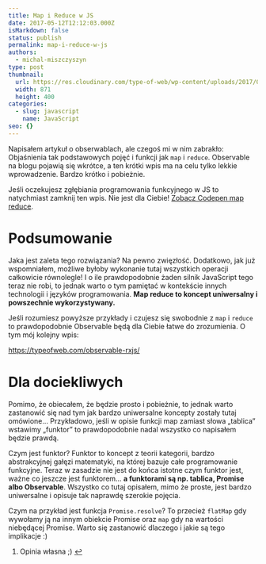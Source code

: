 ```yaml
---
title: Map i Reduce w JS
date: 2017-05-12T12:12:03.000Z
isMarkdown: false
status: publish
permalink: map-i-reduce-w-js
authors:
  - michal-miszczyszyn
type: post
thumbnail:
  url: https://res.cloudinary.com/type-of-web/wp-content/uploads/2017/05/haskell-logo.png
  width: 871
  height: 400
categories:
  - slug: javascript
    name: JavaScript
seo: {}
---
```


Napisałem artykuł o obserwablach, ale czegoś mi w nim zabrakło: Objaśnienia tak podstawowych pojęć i funkcji jak <code>map</code> i <code>reduce</code>. Observable na blogu pojawią się wkrótce, a ten krótki wpis ma na celu tylko lekkie wprowadzenie. Bardzo krótko i pobieżnie.

Jeśli oczekujesz zgłębiania programowania funkcyjnego w JS to natychmiast zamknij ten wpis. Nie jest dla Ciebie!
<CodepenWidget height="450" themeId="0" slugHash="zwWNEV" defaultTab="js,result" user="mmiszy" embedVersion="2" penTitle="map reduce">
<a href="http://codepen.io/mmiszy/pen/zwWNEV/">Zobacz Codepen map reduce</a>.
</CodepenWidget>

<h1 id="podsumowanie">Podsumowanie</h1>
Jaka jest zaleta tego rozwiązania? Na pewno zwięzłość. Dodatkowo, jak już wspomniałem, możliwe byłoby wykonanie tutaj wszystkich operacji całkowicie równolegle! I o ile prawdopodobnie żaden silnik JavaScript tego teraz nie robi, to jednak warto o tym pamiętać w kontekście innych technologii i języków programowania. <strong>Map reduce to koncept uniwersalny i powszechnie wykorzystywany.</strong>

Jeśli rozumiesz powyższe przykłady i czujesz się swobodnie z <code>map</code> i <code>reduce</code> to prawdopodobnie Observable będą dla Ciebie łatwe do zrozumienia. O tym mój kolejny wpis:

https://typeofweb.com/observable-rxjs/

<h1 id="dladociekliwych">Dla dociekliwych</h1>
Pomimo, że obiecałem, że będzie prosto i pobieżnie, to jednak warto zastanowić się nad tym jak bardzo uniwersalne koncepty zostały tutaj omówione… Przykładowo, jeśli w opisie funkcji map zamiast słowa „tablica” wstawimy „funktor” to prawdopodobnie nadal wszystko co napisałem będzie prawdą.

Czym jest funktor? Funktor to koncept z teorii kategorii, bardzo abstrakcyjnej gałęzi matematyki, na której bazuje całe programowanie funkcyjne. Teraz w zasadzie nie jest do końca istotne czym funktor jest, ważne co jeszcze jest funktorem… <strong>a funktorami są np. tablica, Promise albo Observable</strong>. Wszystko co tutaj opisałem, mimo że proste, jest bardzo uniwersalne i opisuje tak naprawdę szerokie pojęcia.

Czym na przykład jest funkcja <code>Promise.resolve</code>? To przecież <code>flatMap</code> gdy wywołamy ją na innym obiekcie Promise oraz <code>map</code> gdy na wartości niebędącej Promise. Warto się zastanowić dlaczego i jakie są tego implikacje :)

<div class="footnotes">
<ol>
 	<li id="fn:1" class="footnote">Opinia własna ;) <a title="return to article" href="#fnref:1">↩</a></li>
</ol>
</div>
